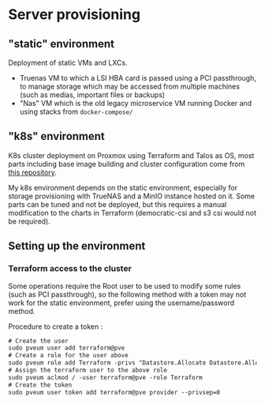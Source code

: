 # Server provisioning

## "static" environment

Deployment of static VMs and LXCs.

- Truenas VM to which a LSI HBA card is passed using a PCI passthrough, to manage storage which may be accessed from multiple machines (such as medias, important files or backups)
- "Nas" VM which is the old legacy microservice VM running Docker and using stacks from `docker-compose/`

## "k8s" environment

K8s cluster deployment on Proxmox using Terraform and Talos as OS, most parts including base image building and cluster configuration come from [this repository](https://github.com/rgl/terraform-proxmox-talos).

My k8s environment depends on the static environment, especially for storage provisioning with TrueNAS and a MinIO instance hosted on it. Some parts can be tuned and not be deployed, but this requires a manual modification to the charts in Terraform (democratic-csi and s3 csi would not be required).

## Setting up the environment

### Terraform access to the cluster

Some operations require the Root user to be used to modify some rules (such as PCI passthrough), so the following method with a token may not work for the static environment, prefer using the username/password method.

Procedure to create a token :

```txt
# Create the user
sudo pveum user add terraform@pve
# Create a role for the user above
sudo pveum role add Terraform -privs "Datastore.Allocate Datastore.AllocateSpace Datastore.AllocateTemplate Datastore.Audit Pool.Allocate Sys.Audit Sys.Console Sys.Modify SDN.Use VM.Allocate VM.Audit VM.Clone VM.Config.CDROM VM.Config.Cloudinit VM.Config.CPU VM.Config.Disk VM.Config.HWType VM.Config.Memory VM.Config.Network VM.Config.Options VM.Migrate VM.Monitor VM.PowerMgmt User.Modify"
# Assign the terraform user to the above role
sudo pveum aclmod / -user terraform@pve -role Terraform
# Create the token
sudo pveum user token add terraform@pve provider --privsep=0
```
